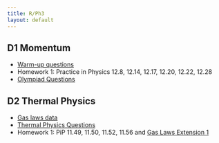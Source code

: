 ```yaml
---
title: R/Ph3
layout: default
---
```

## D1 Momentum
* [Warm-up questions](https://westminsterschool-my.sharepoint.com/personal/peter_sharp_westminster_org_uk/_layouts/15/guestaccess.aspx?guestaccesstoken=MTnlvwM8HjbKPfyElTzJRyZUU40ZuxTTbryd%2fqHP7L0%3d&docid=0e8696d714a3141589c4bda197148969c&rev=1)
* Homework 1: Practice in Physics 12.8, 12.14, 12.17, 12.20, 12.22, 12.28
* [Olympiad Questions](https://westminsterschool-my.sharepoint.com/personal/peter_sharp_westminster_org_uk/_layouts/15/guestaccess.aspx?guestaccesstoken=S3ZHoyr6tW8C53tGyR437kS807CdJR5b2l8ElPglR8Y%3d&docid=01d201d8e87284da79900619206c23327&rev=1)

## D2 Thermal Physics
* [Gas laws data](https://westminsterschool-my.sharepoint.com/personal/peter_sharp_westminster_org_uk/_layouts/15/guestaccess.aspx?guestaccesstoken=sCdVnmraoNCtAy3fG2G6WGdReo%2blx%2bxn0cQchapvoBQ%3d&docid=035f9dfb73dc8462eb60253abd458d39a&rev=1)
* [Thermal Physics Questions](thermal-physics)
* Homework 1: PiP 11.49, 11.50, 11.52, 11.56 and [Gas Laws Extension 1](https://westminsterschool-my.sharepoint.com/personal/peter_sharp_westminster_org_uk/_layouts/15/guestaccess.aspx?guestaccesstoken=zyKb4HKy6U051CwfT2L2PdJeojuxyoPLjItF6N7E6g0%3d&docid=0f78d887168df4f988c8a682443e20f2d&rev=1)
